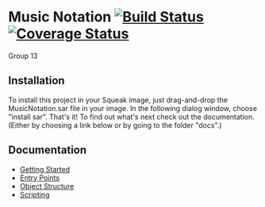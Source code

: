 # Music Notation [![Build Status](https://travis-ci.org/hpi-swa-teaching/MusicNotation.svg)](https://travis-ci.org/hpi-swa-teaching/MusicNotation) [![Coverage Status](https://img.shields.io/badge/coverage-disabled-red)](https://github.com/hpi-swa-teaching/MusicNotation/issues/67)

Group 13

## Installation
To install this project in your Squeak image, just drag-and-drop the MusicNotation.sar file in your image. In the following dialog window, choose "install sar". That's it!
To find out what's next check out the documentation. 
(Either by choosing a link below or by going to the folder "docs".)

## Documentation 
- [Getting Started](./docs/getting-started.md)
- [Entry Points](./docs/entry-points.md)
- [Object Structure](./docs/object-structure.md)
- [Scripting](./docs/scripting.md)